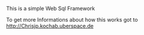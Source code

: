 This is a simple Web Sql Framework


To get more Informations about how this works got to
http://Chrisjp.kochab.uberspace.de
